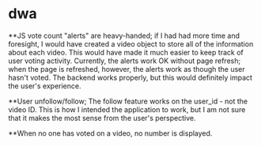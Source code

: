 dwa
===
**JS vote count "alerts" are heavy-handed; if I had had more time and foresight, I would have created a video object to store
all of the information about each video. This would have made it much easier to keep track of user voting activity. 
Currently, the alerts work OK without page refresh; when the page is refreshed, however, the alerts work as though
the user hasn't voted. The backend works properly, but this would definitely impact the user's experience. 

**User unfollow/follow; The follow feature works on the user_id - not the video ID. This is how I intended the 
application to work, but I am not sure that it makes the most sense from the user's perspective.

**When no one has voted on a video, no number is displayed. 
